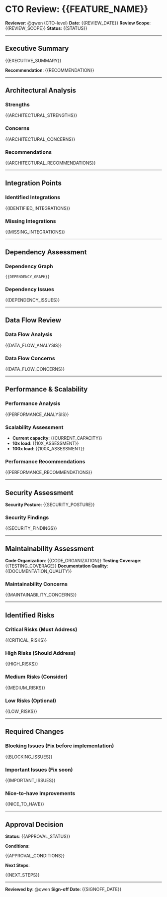 # CTO Review: {{FEATURE_NAME}}

**Reviewer**: @qwen (CTO-level)
**Date**: {{REVIEW_DATE}}
**Review Scope**: {{REVIEW_SCOPE}}
**Status**: {{STATUS}}

---

## Executive Summary

{{EXECUTIVE_SUMMARY}}

**Recommendation**: {{RECOMMENDATION}}

---

## Architectural Analysis

### Strengths

{{ARCHITECTURAL_STRENGTHS}}

### Concerns

{{ARCHITECTURAL_CONCERNS}}

### Recommendations

{{ARCHITECTURAL_RECOMMENDATIONS}}

---

## Integration Points

### Identified Integrations

{{IDENTIFIED_INTEGRATIONS}}

### Missing Integrations

{{MISSING_INTEGRATIONS}}

---

## Dependency Assessment

### Dependency Graph

```
{{DEPENDENCY_GRAPH}}
```

### Dependency Issues

{{DEPENDENCY_ISSUES}}

---

## Data Flow Review

### Data Flow Analysis

{{DATA_FLOW_ANALYSIS}}

### Data Flow Concerns

{{DATA_FLOW_CONCERNS}}

---

## Performance & Scalability

### Performance Analysis

{{PERFORMANCE_ANALYSIS}}

### Scalability Assessment

- **Current capacity**: {{CURRENT_CAPACITY}}
- **10x load**: {{10X_ASSESSMENT}}
- **100x load**: {{100X_ASSESSMENT}}

### Performance Recommendations

{{PERFORMANCE_RECOMMENDATIONS}}

---

## Security Assessment

**Security Posture**: {{SECURITY_POSTURE}}

### Security Findings

{{SECURITY_FINDINGS}}

---

## Maintainability Assessment

**Code Organization**: {{CODE_ORGANIZATION}}
**Testing Coverage**: {{TESTING_COVERAGE}}
**Documentation Quality**: {{DOCUMENTATION_QUALITY}}

### Maintainability Concerns

{{MAINTAINABILITY_CONCERNS}}

---

## Identified Risks

### Critical Risks (Must Address)

{{CRITICAL_RISKS}}

### High Risks (Should Address)

{{HIGH_RISKS}}

### Medium Risks (Consider)

{{MEDIUM_RISKS}}

### Low Risks (Optional)

{{LOW_RISKS}}

---

## Required Changes

### Blocking Issues (Fix before implementation)

{{BLOCKING_ISSUES}}

### Important Issues (Fix soon)

{{IMPORTANT_ISSUES}}

### Nice-to-have Improvements

{{NICE_TO_HAVE}}

---

## Approval Decision

**Status**: {{APPROVAL_STATUS}}

**Conditions**:

{{APPROVAL_CONDITIONS}}

**Next Steps**:

{{NEXT_STEPS}}

---

**Reviewed by**: @qwen
**Sign-off Date**: {{SIGNOFF_DATE}}
